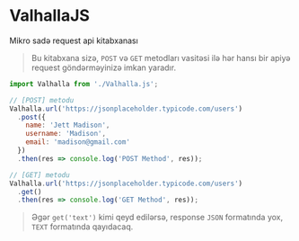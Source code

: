 # ValhallaJS
 Mikro sadə request api kitabxanası
 
> Bu kitabxana sizə, `POST` və `GET` metodları vasitəsi ilə hər hansı bir apiyə request göndərməyinizə imkan yaradır.

```javascript
import Valhalla from './Valhalla.js';

// [POST] metodu
Valhalla.url('https://jsonplaceholder.typicode.com/users')
  .post({
    name: 'Jett Madison',
    username: 'Madison',
    email: 'madison@gmail.com'
  })
  .then(res => console.log('POST Method', res));

// [GET] metodu
Valhalla.url('https://jsonplaceholder.typicode.com/users')
  .get()
  .then(res => console.log('GET Method', res));
```
> Əgər `get('text')` kimi qeyd edilərsə, response `JSON` formatında yox, `TEXT` formatında qayıdacaq.
